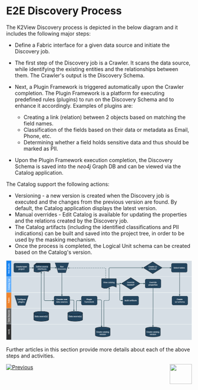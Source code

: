 # E2E Discovery Process

The K2View Discovery process is depicted in the below diagram and it includes the following major steps:

* Define a Fabric interface for a given data source and initiate the Discovery job.
* The first step of the Discovery job is a Crawler. It scans the data source, while identifying the existing entities and the relationships between them. The Crawler's output is the Discovery Schema.
* Next, a Plugin Framework is triggered automatically upon the Crawler completion. The Plugin Framework is a platform for executing predefined rules (plugins) to run on the Discovery Schema and to enhance it accordingly. Examples of plugins are: 
  * Creating a link (relation) between 2 objects based on matching the field names.
  * Classification of the fields based on their data or metadata as Email, Phone, etc.
  * Determining whether a field holds sensitive data and thus should be marked as PII.


* Upon the Plugin Framework execution completion, the Discovery Schema is saved into the *neo4j* Graph DB and can be viewed via the Catalog application.

The Catalog support the following actions:


* Versioning - a new version is created when the Discovery job is executed and the changes from the previous version are found. By default, the Catalog application displays the latest version.
* Manual overrides - Edit Catalog is available for updating the properties and the relations created by the Discovery job.
* The Catalog artifacts (including the identified classifications and PII indications) can be built and saved into the project tree, in order to be used by the masking mechanism. 
* Once the process is completed, the Logical Unit schema can be created based on the Catalog's version.

![](images/DiscoveryE2E.png)

Further articles in this section provide more details about each of the above steps and activities.



[![Previous](/articles/images/Previous.png)](02_catalog_vocabulary.md)[<img align="right" width="60" height="54" src="/articles/images/Next.png">](04_plugin_framework.md) 

